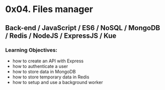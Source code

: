# 0x04. Files manager
## Back-end / JavaScript / ES6 / NoSQL / MongoDB / Redis / NodeJS / ExpressJS / Kue

### Learning Objectives:

* how to create an API with Express
* how to authenticate a user
* how to store data in MongoDB
* how to store temporary data in Redis
* how to setup and use a background worker
